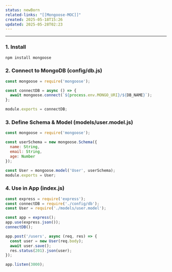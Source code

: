 ```yaml
---
status: newBorn
related-links: "[[Mongoose-MOC]]"
created: 2025-05-18T15:26
updated: 2025-05-28T02:23
---
```

---

### 1. Install
```bash
npm install mongoose
```

### 2. Connect to MongoDB (config/db.js)
```js
const mongoose = require('mongoose');

const connectDB = async () => {
  await mongoose.connect(`${process.env.MONGO_URI}/${DB_NAME}`);
};

module.exports = connectDB;
```

### 3. Define Schema & Model (models/user.model.js)
```js
const mongoose = require('mongoose');

const userSchema = new mongoose.Schema({
  name: String,
  email: String,
  age: Number
});

const User = mongoose.model('User', userSchema);
module.exports = User;
```

### 4. Use in App (index.js)
```js
const express = require('express');
const connectDB = require('./config/db');
const User = require('./models/user.model');

const app = express();
app.use(express.json());
connectDB();

app.post('/users', async (req, res) => {
  const user = new User(req.body);
  await user.save();
  res.status(201).json(user);
});

app.listen(3000);
```


